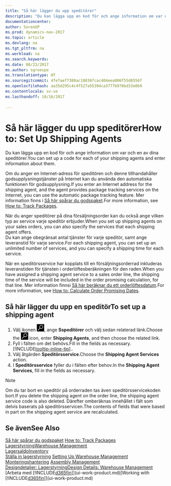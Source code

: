 ```yaml
---
title: "Så här lägger du upp speditörer"
description: "Du kan lägga upp en kod för och ange information om var och en av dina speditörer."
documentationcenter: 
author: SorenGP
ms.prod: dynamics-nav-2017
ms.topic: article
ms.devlang: na
ms.tgt_pltfrm: na
ms.workload: na
ms.search.keywords: 
ms.date: 08/23/2017
ms.author: sgroespe
ms.translationtype: HT
ms.sourcegitcommit: 4fefaef7380ac10836fcac404eea006f55d8556f
ms.openlocfilehash: aa35d295c4c4f527a55394ca3777b978bd33e0b9
ms.contentlocale: sv-se
ms.lasthandoff: 10/16/2017

---
```

# <a name="how-to-set-up-shipping-agents"></a><span data-ttu-id="2bee5-103">Så här lägger du upp speditörer</span><span class="sxs-lookup"><span data-stu-id="2bee5-103">How to: Set Up Shipping Agents</span></span>
<span data-ttu-id="2bee5-104">Du kan lägga upp en kod för och ange information om var och en av dina speditörer.</span><span class="sxs-lookup"><span data-stu-id="2bee5-104">You can set up a code for each of your shipping agents and enter information about them.</span></span>  

<span data-ttu-id="2bee5-105">Om du anger en Internet-adress för speditören och denne tillhandahåller godsupplysningstjänster på Internet kan du använda den automatiska funktionen för godsupplysning.</span><span class="sxs-lookup"><span data-stu-id="2bee5-105">If you enter an Internet address for the shipping agent, and the agent provides package tracking services on the Internet, you can use the automatic package tracking feature.</span></span> <span data-ttu-id="2bee5-106">Mer information finns i [Så här spårar du godspaket](sales-how-track-packages.md).</span><span class="sxs-lookup"><span data-stu-id="2bee5-106">For more information, see [How to: Track Packages](sales-how-track-packages.md).</span></span>

<span data-ttu-id="2bee5-107">När du anger speditörer på dina försäljningsorder kan du också ange vilken typ av service varje speditör erbjuder.</span><span class="sxs-lookup"><span data-stu-id="2bee5-107">When you set up shipping agents on your sales orders, you can also specify the services that each shipping agent offers.</span></span>  
<span data-ttu-id="2bee5-108">Du kan ange obegränsat antal tjänster för varje speditör, samt ange leveranstid för varje service.</span><span class="sxs-lookup"><span data-stu-id="2bee5-108">For each shipping agent, you can set up an unlimited number of services, and you can specify a shipping time for each service.</span></span>  

<span data-ttu-id="2bee5-109">När en speditörsservice har kopplats till en försäljningsorderrad inkluderas leveranstiden för tjänsten i orderlöftesberäkningen för den raden.</span><span class="sxs-lookup"><span data-stu-id="2bee5-109">When you have assigned a shipping agent service to a sales order line, the shipping time of the service will be included in the order promising calculation, for that line.</span></span> <span data-ttu-id="2bee5-110">Mer information finnsi [Så här beräknar du ett orderlöftesdatum](sales-how-to-calculate-order-promising-dates.md).</span><span class="sxs-lookup"><span data-stu-id="2bee5-110">For more information, see [How to: Calculate Order Promising Dates](sales-how-to-calculate-order-promising-dates.md).</span></span>

## <a name="to-set-up-a-shipping-agent"></a><span data-ttu-id="2bee5-111">Så här lägger du upp en speditör</span><span class="sxs-lookup"><span data-stu-id="2bee5-111">To set up a shipping agent</span></span>  
1.  <span data-ttu-id="2bee5-112">Välj ikonen ![Sök efter sidan eller rapporten](media/ui-search/search_small.png "ikonen Sök efter sidan eller rapporten"), ange **Sspeditörer** och välj sedan relaterad länk.</span><span class="sxs-lookup"><span data-stu-id="2bee5-112">Choose the ![Search for Page or Report](media/ui-search/search_small.png "Search for Page or Report icon") icon, enter **Shipping Agents**, and then choose the related link.</span></span>  
2.  <span data-ttu-id="2bee5-113">Fyll i fälten om det behövs.</span><span class="sxs-lookup"><span data-stu-id="2bee5-113">Fill in the fields as necessary.</span></span> [!INCLUDE[tooltip-inline-tip](includes/tooltip-inline-tip_md.md)]<span data-ttu-id="2bee5-114">.</span><span class="sxs-lookup"><span data-stu-id="2bee5-114">.</span></span>  
3.  <span data-ttu-id="2bee5-115">Välj åtgärden **Speditörsservice**.</span><span class="sxs-lookup"><span data-stu-id="2bee5-115">Choose the **Shipping Agent Services** action.</span></span>
4. <span data-ttu-id="2bee5-116">I **Speditörsservice** fyller du i fälten efter behov.</span><span class="sxs-lookup"><span data-stu-id="2bee5-116">In the **Shipping Agent Services**, fill in the fields as necessary.</span></span>

> [!NOTE]  
>  <span data-ttu-id="2bee5-117">Om du tar bort en speditör på orderraden tas även speditörsservicekoden bort.</span><span class="sxs-lookup"><span data-stu-id="2bee5-117">If you delete the shipping agent on the order line, the shipping agent service code is also deleted.</span></span> <span data-ttu-id="2bee5-118">Därefter omberäknas innehållet i fält som delvis baserats på speditörsservicen.</span><span class="sxs-lookup"><span data-stu-id="2bee5-118">The contents of fields that were based in part on the shipping agent service are recalculated.</span></span>  

## <a name="see-also"></a><span data-ttu-id="2bee5-119">Se även</span><span class="sxs-lookup"><span data-stu-id="2bee5-119">See Also</span></span>
<span data-ttu-id="2bee5-120">[Så här spårar du godspaket](sales-how-track-packages.md)  </span><span class="sxs-lookup"><span data-stu-id="2bee5-120">[How to: Track Packages](sales-how-track-packages.md)  </span></span>  
[<span data-ttu-id="2bee5-121">Lagerstyrning</span><span class="sxs-lookup"><span data-stu-id="2bee5-121">Warehouse Management</span></span>](warehouse-manage-warehouse.md)  
[<span data-ttu-id="2bee5-122">Lagersaldo</span><span class="sxs-lookup"><span data-stu-id="2bee5-122">Inventory</span></span>](inventory-manage-inventory.md)  
<span data-ttu-id="2bee5-123">[Ställa in lagerstyrning](warehouse-setup-warehouse.md)   </span><span class="sxs-lookup"><span data-stu-id="2bee5-123">[Setting Up Warehouse Management](warehouse-setup-warehouse.md)   </span></span>  
<span data-ttu-id="2bee5-124">[Monteringshantering](assembly-assemble-items.md)  </span><span class="sxs-lookup"><span data-stu-id="2bee5-124">[Assembly Management](assembly-assemble-items.md)  </span></span>  
[<span data-ttu-id="2bee5-125">Designdetaljer: Lagerstyrning</span><span class="sxs-lookup"><span data-stu-id="2bee5-125">Design Details: Warehouse Management</span></span>](design-details-warehouse-management.md)  
<span data-ttu-id="2bee5-126">[Arbeta med [!INCLUDE[d365fin](includes/d365fin_md.md)]](ui-work-product.md)</span><span class="sxs-lookup"><span data-stu-id="2bee5-126">[Working with [!INCLUDE[d365fin](includes/d365fin_md.md)]](ui-work-product.md)</span></span>  

